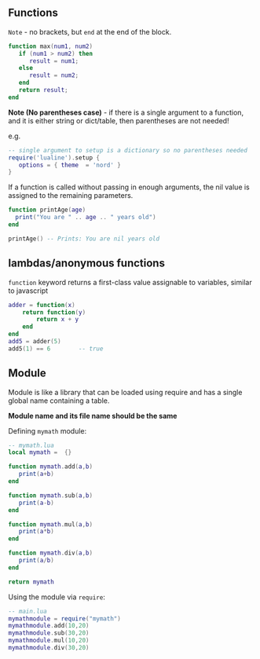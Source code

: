 
## Functions

`Note` - no brackets, but `end` at the end of the block.
```lua
function max(num1, num2)
   if (num1 > num2) then
      result = num1;
   else
      result = num2;
   end
   return result; 
end
```

**Note (No parentheses case)** - if there is a single argument to a function, and it is either string or dict/table, then parentheses are not needed!

e.g.
```lua
-- single argument to setup is a dictionary so no parentheses needed
require('lualine').setup {
   options = { theme  = 'nord' }
}
```

If a function is called without passing in enough arguments, the nil value is assigned to the remaining parameters.

```lua
function printAge(age)
  print("You are " .. age .. " years old")
end

printAge() -- Prints: You are nil years old
```

## lambdas/anonymous functions

`function` keyword returns a first-class value assignable to variables, similar to javascript

```lua
adder = function(x)
    return function(y)
        return x + y
    end
end
add5 = adder(5)
add5(1) == 6        -- true
```

## Module

Module is like a library that can be loaded using require and has a single global name containing a table.

**Module name and its file name should be the same**

Defining `mymath` module:
```lua
-- mymath.lua
local mymath =  {}

function mymath.add(a,b)
   print(a+b)
end

function mymath.sub(a,b)
   print(a-b)
end

function mymath.mul(a,b)
   print(a*b)
end

function mymath.div(a,b)
   print(a/b)
end

return mymath	
```

Using the module via `require`:
```lua
-- main.lua
mymathmodule = require("mymath")
mymathmodule.add(10,20)
mymathmodule.sub(30,20)
mymathmodule.mul(10,20)
mymathmodule.div(30,20)
```